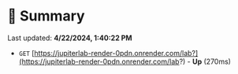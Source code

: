# 📖 Summary
Last updated: **4/22/2024, 1:40:22 PM**

- `GET` [https://jupiterlab-render-0pdn.onrender.com/lab?](https://jupiterlab-render-0pdn.onrender.com/lab?) - **Up** (270ms)
